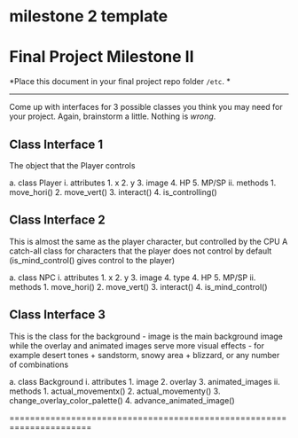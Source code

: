 milestone 2 template
======================================================================

# Final Project Milestone II

*Place this document in your final project repo folder `/etc`. *

***

Come up with interfaces for 3 possible classes you think you may need for your project. Again, brainstorm a little. Nothing is *wrong*.

## Class Interface 1

The object that the Player controls

a. class Player
    i. attributes
        1. x
        2. y
        3. image
        4. HP
        5. MP/SP
    ii. methods
        1. move_hori()
        2. move_vert()
        3. interact()
        4. is_controlling()
        
## Class Interface 2

This is almost the same as the player character, but controlled by the CPU
A catch-all class for characters that the player does not control by default (is_mind_control() gives control to the player)

a. class NPC
    i. attributes
        1. x
        2. y
        3. image
        4. type
        4. HP
        5. MP/SP
    ii. methods
        1. move_hori()
        2. move_vert()
        3. interact()
        4. is_mind_control()

## Class Interface 3

This is the class for the background - image is the main background image while the overlay and animated images
serve more visual effects - for example desert tones + sandstorm, snowy area + blizzard, or any number of combinations

a. class Background
    i. attributes
        1. image
        2. overlay
        3. animated_images
    ii. methods
        1. actual_movementx()
        2. actual_movementy()
        3. change_overlay_color_palette()
        4. advance_animated_image()

======================================================================
